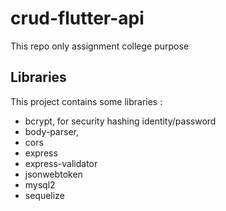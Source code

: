 # crud-flutter-api
This repo only assignment college purpose

## Libraries

This project contains some libraries : 

- bcrypt, for security hashing identity/password
- body-parser,
- cors
- express
- express-validator
- jsonwebtoken
- mysql2
- sequelize
